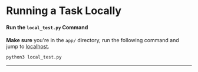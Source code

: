 # Running a Task Locally

<!-- #### Install NPM Modules
From the `app/react_app/` folder, execute the following commands.
```bash
npm install
npm run build
```
They might take a while! Once you've run this command, you **don't** need to run it again **unless**:

1. You modify any `.js` file
2. You delete either the `react_app/build/` folder or `react_app/node_modules/` folder

#### Disable Local Debug Mode
**Make sure** that in `app/settings.py`, `debug = False` in the `server` dictionary:
```python
server = {
    # If this is False, real money will be deducted
    'debug': False,
    # ...
}
``` -->

#### Run the `local_test.py` Command
**Make sure** you're in the `app/` directory, run the following command and jump to [localhost](http://127.0.0.1:2988/helloworld).
```bash
python3 local_test.py
```
---
